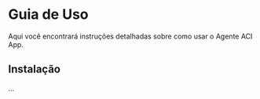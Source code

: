 # Guia de Uso

Aqui você encontrará instruções detalhadas sobre como usar o Agente ACI App.

## Instalação
...
